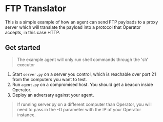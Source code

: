 # FTP Translator

This is a simple example of how an agent can send FTP payloads to a proxy server which will translate the payload into
a protocol that Operator accepts, in this case HTTP.

## Get started

> The example agent will only run shell commands through the 'sh' executor

1. Start `server.py` on a server you control, which is reachable over port 21 from the computers you want to test.  
2. Run `agent.py` on a compromised host. You should get a beacon inside Operator.
3. Deploy an adversary against your agent.

> If running server.py on a different computer than Operator, you will need to pass in the -O parameter with the IP of your Operator instance.

